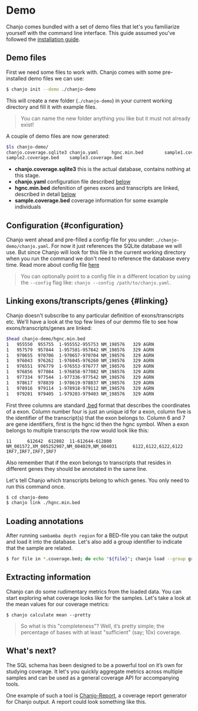 # Demo

Chanjo comes bundled with a set of demo files that let's you familiarize yourself with the command line interface. This guide assumed you've followed the [installation guide](../topics/installation.md).

## Demo files

First we need some files to work with. Chanjo comes with some pre-installed demo files we can use:

```bash
$ chanjo init --demo ./chanjo-demo
```
This will create a new folder (`./chanjo-demo`) in your current working directory and fill it with example files.

> You can name the new folder anything you like but it must not already exist!

A couple of demo files are now generated:

```bash
$ls chanjo-demo/
chanjo.coverage.sqlite3	chanjo.yaml		hgnc.min.bed		sample1.coverage.bed	
sample2.coverage.bed	sample3.coverage.bed
```

- **chanjo.coverage.sqlite3** this is the actual database, contains nothing at this stage.
- **chanjo.yaml** configuration file described [below](#configuration)
- **hgnc.min.bed** defenition of genes exons and transcripts are linked, described in detail [below](#linking)
- **sample.coverage.bed** coverage information for some example individuals

## Configuration {#configuration}

Chanjo went ahead and pre-filled a config-file for you under: `./chanjo-demo/chanjo.yaml`. For now it just references the SQLite database we will use. But since Chanjo will look for this file in the current working directory when you run the command we don't need to reference the database every time.
Read more about config file [here](../admin-guide/config.md)

> You can optionally point to a config file in a different location by using the `--config` flag like: `chanjo --config /path/to/chanjo.yaml`.

## Linking exons/transcripts/genes {#linking}

Chanjo doesn't subscribe to any particular definition of exons/transcripts etc. We'll have a look at the top few lines of our demmo file to see how exons/transcripts/genes are linked: 
```bash
$head chanjo-demo/hgnc.min.bed
1	955550	955755	1-955552-955753	NM_198576	329	AGRN
1	957579	957844	1-957581-957842	NM_198576	329	AGRN
1	970655	970706	1-970657-970704	NM_198576	329	AGRN
1	976043	976262	1-976045-976260	NM_198576	329	AGRN
1	976551	976779	1-976553-976777	NM_198576	329	AGRN
1	976856	977084	1-976858-977082	NM_198576	329	AGRN
1	977334	977544	1-977336-977542	NM_198576	329	AGRN
1	978617	978839	1-978619-978837	NM_198576	329	AGRN
1	978916	979114	1-978918-979112	NM_198576	329	AGRN
1	979201	979405	1-979203-979403	NM_198576	329	AGRN
```
First three columns are standard [.bed][bed] format that describes the coordinates of a exon. Column number four is just an unique id for a exon, column five is the identifier of the transcript(s) that the exon belongs to. Column 6 and 7 are gene identifiers, first is the hgnc id then the hgnc symbol.
When a exon belongs to multiple transcripts the row would look like this:

```
11      612642  612802  11-612644-612800        NM_001572,XM_005252907,NM_004029,NM_004031      6122,6122,6122,6122     IRF7,IRF7,IRF7,IRF7
```  

Also remember that if the exon belongs to transcripts that resides in different genes they should be annotated in the same line.

Let's tell Chanjo which transcripts belong to which genes. You only need to run this command once.

```bash
$ cd chanjo-demo
$ chanjo link ./hgnc.min.bed
```

## Loading annotations

After running `sambamba depth region` for a BED-file you can take the output and load it into the database. Let's also add a group identifier to indicate that the sample are related.

```bash
$ for file in *.coverage.bed; do echo "${file}"; chanjo load --group group1 "${file}"; done
```

## Extracting information

Chanjo can do some rudimentary metrics from the loaded data. You can start exploring what coverage looks like for the samples. Let's take a look at the mean values for our coverage metrics:

```
$ chanjo calculate mean --pretty
```

> So what is this "completeness"? Well, it’s pretty simple; the percentage of bases with at least "sufficient" (say; 10x) coverage.

## What's next?

The SQL schema has been designed to be a powerful tool on it’s own for studying coverage. It let's you quickly aggregate metrics across multiple samples and can be used as a general coverage API for accompanying tools.

One example of such a tool is [Chanjo-Report][report], a coverage report generator for Chanjo output. A report could look something like this.


[report]: https://github.com/robinandeer/Chanjo-Report
[bed]: https://genome.ucsc.edu/FAQ/FAQformat.html#format1
